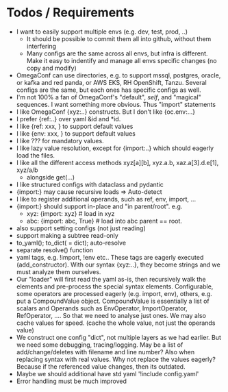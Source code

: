 
# Todos / Requirements

- I want to easily support multiple envs (e.g. dev, test, prod, ..)
  - It should be possible to commit them all into github, without them interfering
  - Many configs are the same across all envs, but infra is different. Make it easy
    to indentify and manage all envs specific changes (no copy and modify)
- OmegaConf can use directories, e.g. to support mssql, postgres, oracle, or
  kafka and red panda, or AWS EKS, RH OpenShift, Tanzu. Several configs are the same,
  but each ones has specific configs as well.
- I'm not 100% a fan of OmegaConf's "default", _self_, and "magical" sequences. I want
  something more obvious. Thus "import" statements
- I like OmegaConf {xyz:..} constructs. But I don't like {oc.env:...}
- I prefer {ref:..} over yaml &id and *id.
- I like {ref: xxx, <default>} to support default values
- I like {env: xxx, <default>} to support default values
- I like ??? for mandatory values.
- I like lazy value resolution, except for {import:..} which should eagerly load
  the files.
- I like all the different access methods xyz[a][b], xyz.a.b, xaz.a[3].d.e[1], xyz/a/b
  - alongside get(...)
- I like structured configs with dataclass and pydantic
- {import:} may cause recursive loads => Auto-detect
- I like to register additional operands, such as ref, env, import, ...
- {import:} should support in-place and "in parent/root". e.g.
  - xyz: {import: xyz}   # load in xyz
  - abc: {import: abc, True}  # load into abc parent == root.
- also support setting configs (not just reading)
- support making a subtree read-only
- to_yaml(); to_dict(<type> = dict); auto-resolve
- separate resolve() function
- yaml tags, e.g. !import, !env etc.. These tags are eagerly executed (add_constructor).
  With our syntax {xyz:..}, they become strings and we must analyze them ourselves.
- Our "loader" will first read the yaml as-is, then recursively walk the elements
  and pre-process the special syntax elements.
  Configurable, some operators are processed eagerly (e.g. import, env), others,
  e.g. put a CompoundValue object. CompoundValue is essentially a list of scalars and
  Operands such as EnvOperator, ImportOperator, RefOperator, .... So that we need
  to analyse just ones. We may also cache values for speed. (cache the whole value,
  not just the operands value)
- We construct one config "dict", not multiple layers as we had earlier. But we need
  some debugging, tracing/logging. May be a list of add/change/deletes with filename
  and line number? Also when replacing syntax with real values. Why not replace the
  values eagerly? Because if the referenced value changes, then its outdated.
- Maybe we should additional have std yaml '!include config.yaml'
- Error handling must be much improved